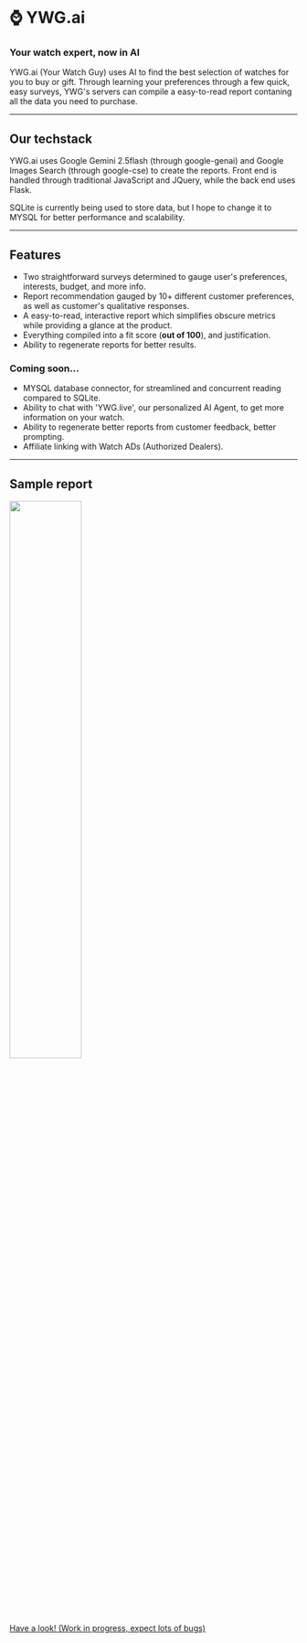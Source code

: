 # ⌚ YWG.ai #
### Your watch expert, now in AI ###

YWG.ai (Your Watch Guy) uses AI to find the best selection of watches for you to buy or gift. Through learning your preferences through a few quick, easy surveys, YWG's servers can compile a easy-to-read report contaning all the data you need to purchase.

---
## Our techstack

YWG.ai uses Google Gemini 2.5flash (through google-genai) and Google Images Search (through google-cse) to create the reports. Front end is handled through traditional JavaScript and JQuery, while the back end uses Flask. 

SQLite is currently being used to store data, but I hope to change it to MYSQL for better performance and scalability.

---
## Features

- Two straightforward surveys determined to gauge user's preferences, interests, budget, and more info.
- Report recommendation gauged by 10+ different customer preferences, as well as customer's qualitative responses.
- A easy-to-read, interactive report which simplifies obscure metrics while providing a glance at the product.
- Everything compiled into a fit score (**out of 100**), and justification.
- Ability to regenerate reports for better results.

### Coming soon... ###

- MYSQL database connector, for streamlined and concurrent reading compared to SQLite.
- Ability to chat with 'YWG.live', our personalized AI Agent, to get more information on your watch.
- Ability to regenerate better reports from customer feedback, better prompting.
- Affiliate linking with Watch ADs (Authorized Dealers).

---

## Sample report ##

<img src="https://ywgai.pythonanywhere.com/resources/sample_report_1.png" width="50%" height="50%">

<a href="https://ywgai.pythonanywhere.com">Have a look! (Work in progress, expect lots of bugs)</a> 

